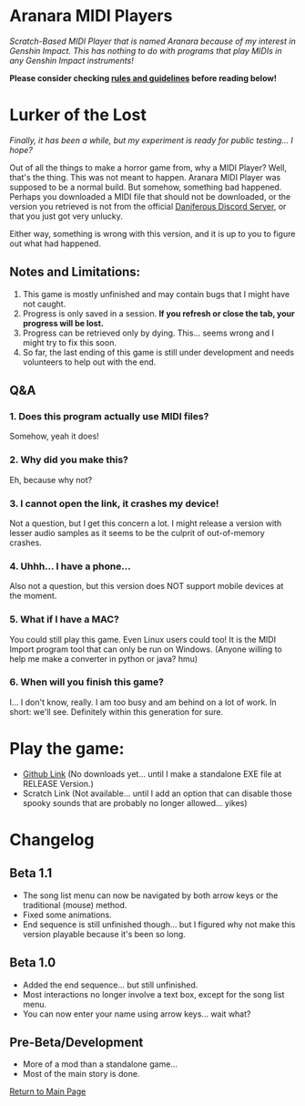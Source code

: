 # Aranara MIDI Players
*Scratch-Based MIDI Player that is named Aranara because of my interest in Genshin Impact. This has nothing to do with programs that play MIDIs in any Genshin Impact instruments!*

**Please consider checking [rules and guidelines](https://daniferous.github.io/aranara-midi-player-sb3/guidelines) before reading below!**

# Lurker of the Lost
*Finally, it has been a while, but my experiment is ready for public testing... I hope?*

Out of all the things to make a horror game from, why a MIDI Player?
Well, that's the thing. This was not meant to happen. Aranara MIDI Player was supposed to be a normal build. But somehow, something bad happened. Perhaps you downloaded a MIDI file that should not be downloaded, or the version you retrieved is not from the official [Daniferous Discord Server](https://discord.gg/kTD8y6YDjJ), or that you just got very unlucky.

Either way, something is wrong with this version, and it is up to you to figure out what had happened.

## Notes and Limitations: 
1. This game is mostly unfinished and may contain bugs that I might have not caught.
2. Progress is only saved in a session. __If you refresh or close the tab, your progress will be lost.__
3. Progress can be retrieved only by dying. This... seems wrong and I might try to fix this soon.
4. So far, the last ending of this game is still under development and needs volunteers to help out with the end.

## Q&A
### 1. Does this program actually use MIDI files?
Somehow, yeah it does!
### 2. Why did you make this?
Eh, because why not?
### 3. I cannot open the link, it crashes my device!
Not a question, but I get this concern a lot. I might release a version with lesser audio samples as it seems to be the culprit of out-of-memory crashes.
### 4. Uhhh... I have a phone...
Also not a question, but this version does NOT support mobile devices at the moment. 
### 5. What if I have a MAC?
You could still play this game. Even Linux users could too! It is the MIDI Import program tool that can only be run on Windows. (Anyone willing to help me make a converter in python or java? hmu)
### 6. When will you finish this game?
I... I don't know, really. I am too busy and am behind on a lot of work. In short: we'll see. Definitely within this generation for sure.

# Play the game:
- [Github Link](https://daniferous.github.io/aranara-midi-player-sb3/lostlurkergame/Lurker%20of%20the%20Lost%20MIDI%20Player%20BETA%201.2.html) (No downloads yet... until I make a standalone EXE file at RELEASE Version.)
- Scratch Link (Not available... until I add an option that can disable those spooky sounds that are probably no longer allowed... yikes)

# Changelog

## Beta 1.1
- The song list menu can now be navigated by both arrow keys or the traditional (mouse) method.
- Fixed some animations.
- End sequence is still unfinished though... but I figured why not make this version playable because it's been so long.

## Beta 1.0
- Added the end sequence... but still unfinished.
- Most interactions no longer involve a text box, except for the song list menu.
- You can now enter your name using arrow keys... wait what?

## Pre-Beta/Development
- More of a mod than a standalone game...
- Most of the main story is done.

[Return to Main Page](https://daniferous.github.io/aranara-midi-player-sb3)